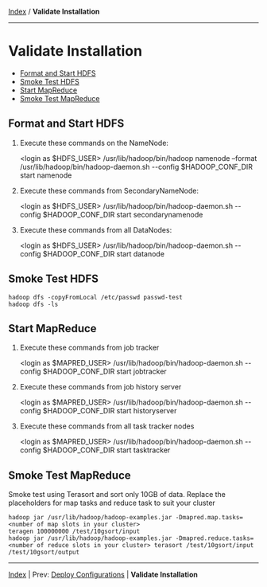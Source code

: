 [Index](./index.md) / **Validate Installation**

------

Validate Installation
==========

* [Format and Start HDFS](*format-and-start-hdfs)
* [Smoke Test HDFS](#smoke-test-hdfs)
* [Start MapReduce](#start-mapreduce)
* [Smoke Test MapReduce](#smoke-test-mapreduce)


Format and Start HDFS
-----

1. Execute these commands on the NameNode:

    <login as $HDFS_USER>
    /usr/lib/hadoop/bin/hadoop namenode –format
    /usr/lib/hadoop/bin/hadoop-daemon.sh --config $HADOOP_CONF_DIR start namenode

2. Execute these commands from SecondaryNameNode:

    <login as $HDFS_USER>
    /usr/lib/hadoop/bin/hadoop-daemon.sh --config $HADOOP_CONF_DIR start secondarynamenode

3. Execute these commands from all DataNodes:

    <login as $HDFS_USER>
    /usr/lib/hadoop/bin/hadoop-daemon.sh --config $HADOOP_CONF_DIR start datanode

Smoke Test HDFS
----

    hadoop dfs -copyFromLocal /etc/passwd passwd-test
    hadoop dfs -ls 

Start MapReduce
----

1. Execute these commands from job tracker

    <login as $MAPRED_USER>
    /usr/lib/hadoop/bin/hadoop-daemon.sh --config $HADOOP_CONF_DIR start jobtracker

2. Execute these commands from job history server

    <login as $MAPRED_USER>
    /usr/lib/hadoop/bin/hadoop-daemon.sh --config $HADOOP_CONF_DIR start historyserver

3. Execute these commands from all task tracker nodes

    <login as $MAPRED_USER>
    /usr/lib/hadoop/bin/hadoop-daemon.sh --config $HADOOP_CONF_DIR start tasktracker

Smoke Test MapReduce
----

Smoke test using Terasort and sort only 10GB of data.
Replace the placeholders for map tasks and reduce task to suit your cluster

    hadoop jar /usr/lib/hadoop/hadoop-examples.jar -Dmapred.map.tasks=<number of map slots in your cluster>
    teragen 100000000 /test/10gsort/input
    hadoop jar /usr/lib/hadoop/hadoop-examples.jar -Dmapred.reduce.tasks=<number of reduce slots in your cluster> terasort /test/10gsort/input /test/10gsort/output


------

[Index](./index.md)
|
Prev: [Deploy Configurations](./deploy-configs.md)
|
**Validate Installation**
